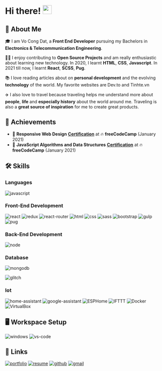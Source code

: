 # Hi there! <img src="https://media.giphy.com/media/hvRJCLFzcasrR4ia7z/giphy.gif" width="29px">

## 🚀 About Me

🎓 I am Vo Cong Dat, a **Front End Developer** pursuing my Bachelors in **Electronics & Telecommunication Engineering**.

👨‍💻 I enjoy contributing to **Open Source Projects** and am really enthusiastic about learning new technology. In 2020, I learnt **HTML**, **CSS**, **Javascript**. In 2021 till now, I learnt **React**, **SCSS**, **Pug**.

📚 I love reading articles about on **personal development** and the evolving **technology** of the world. My favorite websites are Dev.to and Tinhte.vn

✈️ I also love to travel because traveling helps me understand more about **people**, **life** and **especially history** about the world around me. Traveling is also a **great source of inspiration** for me to create great products.

## 🏅 Achievements

-   🥇 **Responsive Web Design** [**Certification**](https://www.freecodecamp.org/certification/vo-cong-dat/javascript-algorithms-and-data-structures) at 🔥 **freeCodeCamp** (January 2021)
-   🥈 **JavaScript Algorithms and Data Structures** [**Certification**](https://www.freecodecamp.org/certification/vo-cong-dat/responsive-web-design) at 🔥 **freeCodeCamp** (January 2021)

## 🛠️ Skills

### Languages

![javascript](https://img.shields.io/badge/JavaScript-323330?style=for-the-badge&logo=javascript&logoColor=F7DF1E)
<!-- ![typescript](https://img.shields.io/badge/TypeScript-3178C6?style=for-the-badge&logo=typescript&logoColor=white) -->

### Front-End Development

![react](https://img.shields.io/badge/React-20232A?style=for-the-badge&logo=react&logoColor=61DAFB)
![redux](https://img.shields.io/badge/Redux-593D88?style=for-the-badge&logo=redux&logoColor=white)
![react-router](https://img.shields.io/badge/React_Router-CA4245?style=for-the-badge&logo=react-router&logoColor=white)
![html](https://img.shields.io/badge/HTML5-E34F26?style=for-the-badge&logo=html5&logoColor=white)
![css](https://img.shields.io/badge/CSS3-1572B6?style=for-the-badge&logo=css3&logoColor=white)
![sass](https://img.shields.io/badge/SASS-CC6699?style=for-the-badge&logo=sass&logoColor=white)
![bootstrap](https://img.shields.io/badge/Bootstrap-563D7C?style=for-the-badge&logo=bootstrap&logoColor=white)
![gulp](https://img.shields.io/badge/gulp-EB4A4B?style=for-the-badge&logo=Gulp&logoColor=white)
![pug](https://img.shields.io/badge/Pug-A86454?style=for-the-badge&logo=pug&logoColor=white)
<!-- ![tailwind-css](https://img.shields.io/badge/Tailwind_CSS-06B6D4?style=for-the-badge&logo=tailwind-css&logoColor=white) -->
<!-- ![jquery](https://img.shields.io/badge/jQuery-0769AD?style=for-the-badge&logo=jquery&logoColor=white) -->
<!-- ![postman](https://img.shields.io/badge/Postman-FF6C37?style=for-the-badge&logo=postman&logoColor=white) -->
<!-- ![grunt](https://img.shields.io/badge/Grunt-FBA919?style=for-the-badge&logo=Grunt&logoColor=white) -->
<!-- ![material-ui](https://img.shields.io/badge/Material_UI-0081CB?style=for-the-badge&logo=material-ui&logoColor=white) -->
<!-- ![next](https://img.shields.io/badge/Next-000000?style=for-the-badge&logo=next-dot-js&logoColor=FFFFFF) -->

### Back-End Development

![node](https://img.shields.io/badge/Node.js-339933?style=for-the-badge&logo=node-dot-js&logoColor=white)
<!-- ![express](https://img.shields.io/badge/Express-0C0C0C?style=for-the-badge&logo=express&logoColor=white) -->

### Database

![mongodb](https://img.shields.io/badge/MongoDB-47A248?style=for-the-badge&logo=mongodb&logoColor=white)

<!-- ### Backend as a Service (BaaS) -->

<!-- ![heroku](https://img.shields.io/badge/Heroku-430098?style=for-the-badge&logo=heroku&logoColor=white) -->
![glitch](https://img.shields.io/badge/Glitch-E366A6?style=for-the-badge&logo=glitch&logoColor=white)

### Iot

![home-assistant](https://img.shields.io/badge/Home_Assistant-41BDF5?style=for-the-badge&logo=home-assistant&logoColor=white)
![google-assistant](https://img.shields.io/badge/Google_Assistant-4285F4?style=for-the-badge&logo=google-assistant&logoColor=white)
![ESPHome](https://img.shields.io/badge/ESPHome-000?style=for-the-badge&logo=ESPHome&logoColor=white)
![IFTTT](https://img.shields.io/badge/IFTTT-264670?style=for-the-badge&logo=IFTTT&logoColor=white)
![Docker](https://img.shields.io/badge/Docker-2496ED?style=for-the-badge&logo=Docker&logoColor=white)
![VirtualBox](https://img.shields.io/badge/VirtualBox-264670?style=for-the-badge&logo=VirtualBox&logoColor=white)

## 🖥️ Workspace Setup

![windows](https://img.shields.io/badge/Windows_10-0078D6?style=for-the-badge&logo=windows&logoColor=white)
![vs-code](https://img.shields.io/badge/VS_Code-007ACC?style=for-the-badge&logo=Visual-Studio-Code&logoColor=white)

## 🔗 Links

[![portfolio](https://img.shields.io/badge/Portfolio-5340ff?style=for-the-badge&logo=Google-chrome&logoColor=white)](https://#)
[![resume](https://img.shields.io/badge/Resume-4285F4?style=for-the-badge&logo=read-the-docs&logoColor=white)](https://#)
[![github](https://img.shields.io/badge/GitHub-000000?style=for-the-badge&logo=GitHub&logoColor=white)](https://github.com/vocongdat)
[![gmail](https://img.shields.io/badge/Gmail-D14836?style=for-the-badge&logo=Gmail&logoColor=white)](mailto:https://github.com/vocongdat)
